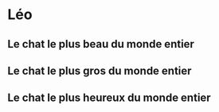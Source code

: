 # **Léo**
## Le chat le plus beau du monde entier



## Le chat le plus gros du monde entier




## Le chat le plus heureux du monde entier




